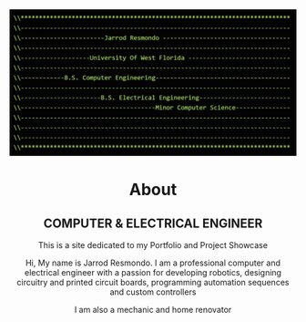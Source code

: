 


<img src="/assets/images/header.JPG" alt="My Style"   class="center">


<body>



<h1 align="center" >About</h1>




<h2  align="center"  id="computer--electrical-engineer"> COMPUTER &amp; ELECTRICAL ENGINEER</h2>

<p align="center" >This is a site dedicated to my Portfolio and Project Showcase</p>
<p align="center">Hi, My name is Jarrod Resmondo. I am a professional computer and electrical engineer with a passion for developing robotics, designing circuitry and printed circuit boards, programming automation sequences and custom controllers</p>
<p align="center">I am also a mechanic and home renovator</p>

